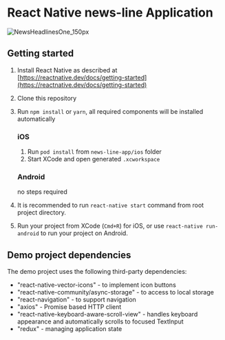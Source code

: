 # React Native news-line Application

![NewsHeadlinesOne_150px](https://user-images.githubusercontent.com/10891893/80907255-231a5c00-8d33-11ea-9e01-e02e0e7378f5.png)

## Getting started

1. Install React Native as described at [https://reactnative.dev/docs/getting-started](https://reactnative.dev/docs/getting-started)
2. Clone this repository
3. Run `npm install` or `yarn`, all required components will be installed automatically

    ### iOS

    1. Run `pod install` from `news-line-app/ios` folder
    2. Start XCode and open generated `.xcworkspace`

    ### Android

    no steps required

4. It is recommended to run `react-native start` command from root project directory.
5. Run your project from XCode (`Cmd+R`) for iOS, or use `react-native run-android` to run your project on Android.

## Demo project dependencies

The demo project uses the following third-party dependencies:
- "react-native-vector-icons" - to implement icon buttons
- "react-native-community/async-storage" - to access to local storage
- "react-navigation" - to support navigation
- "axios" - Promise based HTTP client
- "react-native-keyboard-aware-scroll-view" - handles keyboard appearance and automatically scrolls to focused TextInput
- "redux" - managing application state
